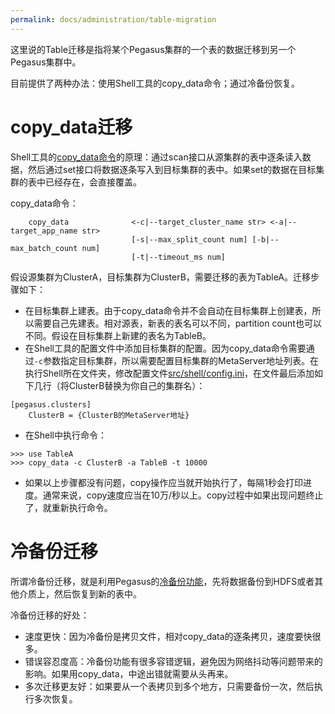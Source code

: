 ```yaml
---
permalink: docs/administration/table-migration
---
```


这里说的Table迁移是指将某个Pegasus集群的一个表的数据迁移到另一个Pegasus集群中。

目前提供了两种办法：使用Shell工具的copy_data命令；通过冷备份恢复。

# copy_data迁移

Shell工具的[copy_data命令](/overview/shell#copy_data)的原理：通过scan接口从源集群的表中逐条读入数据，然后通过set接口将数据逐条写入到目标集群的表中。如果set的数据在目标集群的表中已经存在，会直接覆盖。

copy_data命令：
```
    copy_data              <-c|--target_cluster_name str> <-a|--target_app_name str>
                           [-s|--max_split_count num] [-b|--max_batch_count num]
                           [-t|--timeout_ms num]
```

假设源集群为ClusterA，目标集群为ClusterB，需要迁移的表为TableA。迁移步骤如下：
* 在目标集群上建表。由于copy_data命令并不会自动在目标集群上创建表，所以需要自己先建表。相对源表，新表的表名可以不同，partition count也可以不同。假设在目标集群上新建的表名为TableB。
* 在Shell工具的配置文件中添加目标集群的配置。因为copy_data命令需要通过```-c```参数指定目标集群，所以需要配置目标集群的MetaServer地址列表。在执行Shell所在文件夹，修改配置文件[src/shell/config.ini](https://github.com/XiaoMi/pegasus/blob/master/src/shell/config.ini)，在文件最后添加如下几行（将ClusterB替换为你自己的集群名）：
```
[pegasus.clusters]
    ClusterB = {ClusterB的MetaServer地址}
```
* 在Shell中执行命令：
```
>>> use TableA
>>> copy_data -c ClusterB -a TableB -t 10000
```
* 如果以上步骤都没有问题，copy操作应当就开始执行了，每隔1秒会打印进度。通常来说，copy速度应当在10万/秒以上。copy过程中如果出现问题终止了，就重新执行命令。

# 冷备份迁移

所谓冷备份迁移，就是利用Pegasus的[冷备份功能](/administration/cold-backup)，先将数据备份到HDFS或者其他介质上，然后恢复到新的表中。

冷备份迁移的好处：
* 速度更快：因为冷备份是拷贝文件，相对copy_data的逐条拷贝，速度要快很多。
* 错误容忍度高：冷备份功能有很多容错逻辑，避免因为网络抖动等问题带来的影响。如果用copy_data，中途出错就需要从头再来。
* 多次迁移更友好：如果要从一个表拷贝到多个地方，只需要备份一次，然后执行多次恢复。

